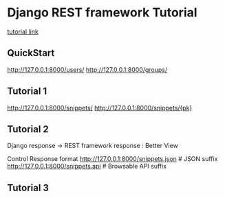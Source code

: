 # Django REST framework Tutorial

[tutorial link](https://www.django-rest-framework.org/tutorial/)

## QuickStart

http://127.0.0.1:8000/users/
http://127.0.0.1:8000/groups/


## Tutorial 1

http://127.0.0.1:8000/snippets/
http://127.0.0.1:8000/snippets/{pk}


## Tutorial 2

Django response -> REST framework response : Better View

Control Response format
http://127.0.0.1:8000/snippets.json  # JSON suffix
http://127.0.0.1:8000/snippets.api   # Browsable API suffix

## Tutorial 3